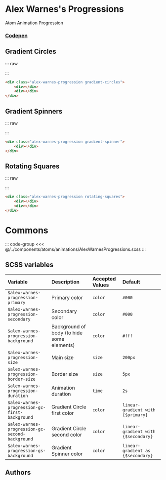 # Alex Warnes's Progressions
<Badge type="tip">Atom</Badge> <Badge type="info">Animation</Badge> <Badge type="info">Progression</Badge>
### [Codepen](https://codepen.io/AlexWarnes/pen/jXYYKL)

## Gradient Circles

::: raw
<div class="dev-section">
    <div class="alex-warnes-progression gradient-circles">
        <div></div>
        <div></div>
    </div>
</div>
:::

```html
<div class="alex-warnes-progression gradient-circles">
    <div></div>
    <div></div>
</div>
```


## Gradient Spinners

::: raw
<div class="dev-section">
    <div class="alex-warnes-progression gradient-spinner">
        <div></div>
    </div>
</div>
:::

```html
<div class="alex-warnes-progression gradient-spinner">
    <div></div>
</div>
```


## Rotating Squares

::: raw
<div class="dev-section">
    <div class="alex-warnes-progression rotating-squares">
        <div></div>
        <div></div>
    </div>
</div>
:::

```html
<div class="alex-warnes-progression rotating-squares">
    <div></div>
    <div></div>
</div>
```

# Commons

::: code-group
<<< @/../components/atoms/animations/AlexWarnesProgressions.scss
:::

## SCSS variables

| Variable                                         | Description                                | Accepted Values | Default                             |
|:-------------------------------------------------|:-------------------------------------------|:----------------|:------------------------------------|
| `$alex-warnes-progression-primary`               | Primary color                              | `color`         | `#000`                              |
| `$alex-warnes-progression-secondary`             | Secondary color                            | `color`         | `#000`                              |
| `$alex-warnes-progression-background`            | Background of body (to hide some elements) | `color`         | `#fff`                              |
| `$alex-warnes-progression-size`                  | Main size                                  | `size`          | `200px`                             |
| `$alex-warnes-progression-border-size`           | Border size                                | `size`          | `5px`                               |
| `$alex-warnes-progression-duration`              | Animation duration                         | `time`          | `2s`                                |
| `$alex-warnes-progression-gc-first-background`   | Gradient Circle first color                | `color`         | `linear-gradient with {$primary}`   |
| `$alex-warnes-progression-gc-second-background`  | Gradient Circle second color               | `color`         | `linear-gradient with {$secondary}` |
| `$alex-warnes-progression-gs-background`         | Gradient Spinner color                     | `color`         | `linear-gradient as {$secondary}`   |


## Authors

<VPTeamMembers size="small" :members="Authors" />

<style lang="scss">
@use "docs/theme.scss" as theme;
@use "components/atoms/animations/AlexWarnesProgressions.scss" as * with (
    $alex-warnes-progression-primary: theme.$primary-color,
    $alex-warnes-progression-secondary: theme.$secondary-color,
    $alex-warnes-progression-background: theme.$background-color,
);
</style>

<script setup>
import { VPTeamMembers } from 'vitepress/theme';

const Authors = [
  {
    avatar: 'https://placekitten.com/100/100',
    name: 'Alex Warnes',
    title: 'Creator',
    links: [
      { 
        icon: 'github', 
        link: '#'
      },
      { 
        icon: 'slack', 
        link: 'https://alexwarnes.com/'
      },
      { 
        icon: 'slack',
        link: 'https://codepen.io/AlexWarnes'
      },
    ]
  }
];
</script>